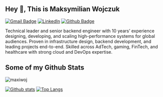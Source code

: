 ## Hey 👋, This is Maksymilian Wojczuk
[![Gmail Badge](https://img.shields.io/badge/-developer@mwojczuk.xyz-c14438?style=flat&logo=Gmail&logoColor=white&link=mailto:developer@mwojczuk.xyz)](mailto:developer@mwojczuk.xyz) 
[![LinkedIn](https://img.shields.io/badge/LinkedIn-0077B5?style=flat&logo=linkedin&logoColor=white)](https://www.linkedin.com/in/maksymilian-wojczuk-53a669121/) [![Github Badge](https://img.shields.io/badge/-maxiwoj-grey?style=flat&logo=github&logoColor=white&link=https://github.com/maxiwoj/)](https://www.github.com/maxiwoj/) <p align='left'>Technical leader and senior backend engineer with 10 years’ experience designing, developing, and scaling high-performance systems for global audiences. Proven in infrastructure design, backend development, and leading projects end-to-end. Skilled across AdTech, gaming, FinTech, and healthcare with strong cloud and DevOps expertise.</p>
## Some of my Github Stats
<p align=left> <img src=https://komarev.com/ghpvc/?username=maxiwoj alt=maxiwoj /> </p>

[![Github stats](https://github-readme-stats.vercel.app/api?username=maxiwoj&show_icons=true&include_all_commits=true)](https://github.com/maxiwoj/github-readme-stats)
[![Top Langs](https://github-readme-stats.vercel.app/api/top-langs/?username=maxiwoj&layout=compact)](https://github.com/maxiwoj/github-readme-stats)

